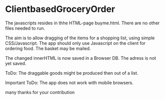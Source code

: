 # ClientbasedGroceryOrder

The javascripts resides in thhe HTML-page  buyme.html. There are no other files needed to run.

The aim is to allow dragging of the items for a shopping list, using simple CSS/Javascript. The app should only use Javascript on the client for ordering food. The basket may be mailed. 

The changed innerHTML is now saved in a Browser DB. The adress is not yet saved.

ToDo: The draggable goods might be produced then out of a list.

Important ToDo: The app does not work with mobile browsers.

many thanks for your contribution

